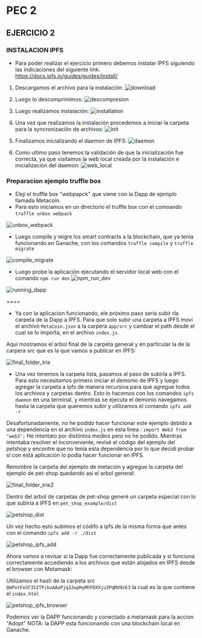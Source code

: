 # PEC 2
## EJERCICIO 2

### INSTALACION IPFS
- Para poder realizar el ejercicio primero debemos instalar IPFS siguiendo las indicaciones del siguiente link:
https://docs.ipfs.io/guides/guides/install/

1. Descargamos el archivo para la instalación:
![download](https://github.com/egabete/Disenio-y-Desarrollo/blob/master/PEC_2/Ejercicio_2/img/download.png)

2. Luego lo descomprimimos:
![descompresion](https://github.com/egabete/Disenio-y-Desarrollo/blob/master/PEC_2/Ejercicio_2/img/descompresion.png)

3. Luego realizamos instalación:
![installation](https://github.com/egabete/Disenio-y-Desarrollo/blob/master/PEC_2/Ejercicio_2/img/installation.png)

4. Una vez que realizamos la instalación procedemos a iniciar la carpeta para la syncronización de archivos:
![init](https://github.com/egabete/Disenio-y-Desarrollo/blob/master/PEC_2/Ejercicio_2/img/init.png)

5. Finalizamos inicializando el daemon de IPFS:
![daemon](https://github.com/egabete/Disenio-y-Desarrollo/blob/master/PEC_2/Ejercicio_2/img/daemon_initialization.png)

6. Como ultimo paso tenemos la validación de que la inicialización fue correcta, ya que visitamos la web local creada por la instalación e inicialización del daemon:
![web_local](https://github.com/egabete/Disenio-y-Desarrollo/blob/master/PEC_2/Ejercicio_2/img/ipfs_web_local.png)


### Preparacion ejemplo truffle box

- Elejí el truffle box "webpapck" que viene con la Dapp de ejemplo llamada Metacoin.
- Para esto iniciamos en un directorio el truffle box con el comoando `truffle unbox webpack`

![unbox_webpack](https://github.com/egabete/Disenio-y-Desarrollo/blob/master/PEC_2/Ejercicio_2/img/unbox_webpack.png)

- Luego compile y migre los smart contracts a la blockchain, que ya tenia funcionando en Ganache, con los comandos `truffle compile` y `truffle migrate`

![compile_migrate](https://github.com/egabete/Disenio-y-Desarrollo/blob/master/PEC_2/Ejercicio_2/img/compile_migrate.png)

- Luego probe la aplicaciòn ejecutando el servidor local web con el comando `npm run dev`
![npm_run_dev](https://github.com/egabete/Disenio-y-Desarrollo/blob/master/PEC_2/Ejercicio_2/img/npm_run_dev.png)

![running_dapp](https://github.com/egabete/Disenio-y-Desarrollo/blob/master/PEC_2/Ejercicio_2/img/running_dapp.png)

====
- Ya con la aplicacion funcionando, ele próximo paso sería subir rla carpeta de la Dapp a IPFS. Para que solo subir una carpeta a IPFS movi el archivo `MetaCoin.json` a la carpera `app/src` y cambiar el path desde el cual se lo importa, en el archivo `index.js`.

Aqui mostramos el arbol final de la carpeta general y en particular la de la carpera src que es la que vamos a publicar en IPFS:

![final_folder_trie](https://github.com/egabete/Disenio-y-Desarrollo/blob/master/PEC_2/Ejercicio_2/img/final_folder_trie.png)


- Una vez tenemos la carpeta lista, pasamos al paso de subirla a IPFS. Para esto necesitamos primero iniciar el demonio de IPFS y luego agregar la carpeta a ipfs de manera recursiva para que agregue todos los archivos y carpetas dentro. Esto lo hacemos con los comandos `ipfs daemon` en una terminal, y mientras se ejecuta el demonio navegamos hasta la carpeta que queremos subir y utilizamos el comando `ipfs add -r`

Desafortunadamente, no he podido hacer funcionar este ejemplo debido a una dependencia en el archivo `index.js` en esta linea : `import Web3 from "web3";` He intentato por distiintos medios pero no he podido. 
Mientras intentaba resolver el inconveniente, revisè el còdigo del ejemplo del petshop y encontre que no tenía esta dependencia por lo que decidí probar si con está aplicación lo podía hacer funcionar en IPFS.

Renombre la carpeta del ejemplo de metacoin y agregue la carpeta del ejemplo de pet-shop quedando asi el arbol general:

![final_folder_trie2](https://github.com/egabete/Disenio-y-Desarrollo/blob/master/PEC_2/Ejercicio_2/img/final_folder_trie2.png)

Dentro del arbol de carpetas de pet-shop generé un carpeta especial con lo que subiría a IPFS en `pet_shop_example/dist`

![petshop_dist](https://github.com/egabete/Disenio-y-Desarrollo/blob/master/PEC_2/Ejercicio_2/img/petshop_dist.png)

Un vez hecho esto subimos el códifo a ipfs de la misma forma que antes con el comando 
`ipfs add -r ./dist`

![petshop_ipfs_add](https://github.com/egabete/Disenio-y-Desarrollo/blob/master/PEC_2/Ejercicio_2/img/petshop_ipfs_add.png)

Ahora vamos a revisar si la Dapp fue correctamente publicada y si funciona correctamente accediendo a los archivos que están alojados en IPFS desde el browser con Metamask:

Utilizamos el hash de la carpeta src `QmPotFoSF352TPibuAAaPjq12wpHyMhFDXXju3PqMd9zE3` la cual es la que contiene el `index.html`

![petshop_ipfs_browser](https://github.com/egabete/Disenio-y-Desarrollo/blob/master/PEC_2/Ejercicio_2/img/petshop_ipfs_browser.png)

Podemos ver la DAPP funcionando y conectado a metamask para la accion "Adopt"
NOTA: la DAPP esta funcionando con una blockchain local en Ganache.
